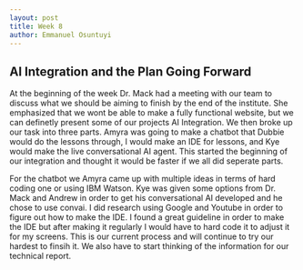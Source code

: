```yaml
---
layout: post
title: Week 8
author: Emmanuel Osuntuyi
---
```

## AI Integration and the Plan Going Forward

 At the beginning of the week Dr. Mack had a meeting with our team to discuss what we should be aiming to finish by the end of the institute. She emphasized that we wont be able to make a fully functional website, but we can definetly present some of our projects AI Integration. We then broke up our task into three parts. Amyra was going to make a chatbot that Dubbie would do the lessons through, I would make an IDE for lessons, and Kye would make the live conversational AI agent. This started the beginning of our integration and thought it would be faster if we all did seperate parts. 

 For the chatbot we Amyra came up with multiple ideas in terms of hard coding one or using IBM Watson. Kye was given some options from Dr. Mack and Andrew in order to get his conversational AI developed and he chose to use convai. I did research using Google and Youtube in order to figure out how to make the IDE. I found a great guideline in order to make the IDE but after making it regularly I would have to hard code it to adjust it for my screens. This is our current process and will continue to try our hardest to finsih it. We also have to start thinking of the information for our technical report.
